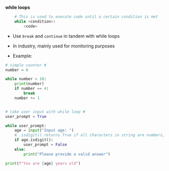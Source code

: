 **while loops**
```python
    # This is used to execute code until a certain condition is met
    while <condition>:
        <code>
```
- Use ```break``` and ```continue``` in tandem with while loops
- In industry, mainly used for monitoring purposes

- Example:
```python
# simple counter #
number = 0

while number < 10:
    print(number)
    if number == 4:
        break
    number += 1


# take user input with while loop #
user_prompt = True

while user_prompt:
    age = input("Input age: ")
    # .isdigit() returns True if all characters in string are numbers, o/w False
    if age.isdigit():
        user_prompt = False
    else:
        print("Please provide a valid answer")

print(f"You are {age} years old")
```